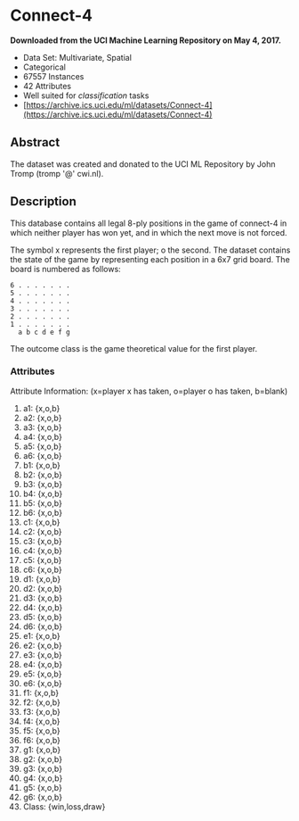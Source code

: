 # Connect-4

**Downloaded from the UCI Machine Learning Repository on May 4, 2017.**

- Data Set: Multivariate, Spatial
- Categorical
- 67557 Instances
- 42 Attributes
- Well suited for _classification_ tasks
- [https://archive.ics.uci.edu/ml/datasets/Connect-4](https://archive.ics.uci.edu/ml/datasets/Connect-4)

## Abstract

The dataset was created and donated to the UCI ML Repository by John Tromp (tromp '@' cwi.nl).

## Description

This database contains all legal 8-ply positions in the game of connect-4 in which neither player has won yet, and in which the next move is not forced.

The symbol x represents the first player; o the second. The dataset contains the state of the game by representing each position in a 6x7 grid board. The board is numbered as follows:

```
6 . . . . . . .
5 . . . . . . .
4 . . . . . . .
3 . . . . . . .
2 . . . . . . .
1 . . . . . . .
  a b c d e f g
```

The outcome class is the game theoretical value for the first player.

### Attributes

Attribute Information: (x=player x has taken, o=player o has taken, b=blank)

1. a1: {x,o,b}
2. a2: {x,o,b}
3. a3: {x,o,b}
4. a4: {x,o,b}
5. a5: {x,o,b}
6. a6: {x,o,b}
7. b1: {x,o,b}
8. b2: {x,o,b}
9. b3: {x,o,b}
10. b4: {x,o,b}
11. b5: {x,o,b}
12. b6: {x,o,b}
13. c1: {x,o,b}
14. c2: {x,o,b}
15. c3: {x,o,b}
16. c4: {x,o,b}
17. c5: {x,o,b}
18. c6: {x,o,b}
19. d1: {x,o,b}
20. d2: {x,o,b}
21. d3: {x,o,b}
22. d4: {x,o,b}
23. d5: {x,o,b}
24. d6: {x,o,b}
25. e1: {x,o,b}
26. e2: {x,o,b}
27. e3: {x,o,b}
28. e4: {x,o,b}
29. e5: {x,o,b}
30. e6: {x,o,b}
31. f1: {x,o,b}
32. f2: {x,o,b}
33. f3: {x,o,b}
34. f4: {x,o,b}
35. f5: {x,o,b}
36. f6: {x,o,b}
37. g1: {x,o,b}
38. g2: {x,o,b}
39. g3: {x,o,b}
40. g4: {x,o,b}
41. g5: {x,o,b}
42. g6: {x,o,b}
43. Class: {win,loss,draw}
